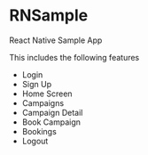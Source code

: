 # RNSample
React Native Sample App

This includes the following features

- Login
- Sign Up
- Home Screen
- Campaigns
- Campaign Detail
- Book Campaign
- Bookings
- Logout
